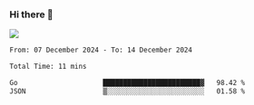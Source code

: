 ### Hi there 👋️

![](https://komarev.com/ghpvc/?username=Loner1024)

<!--START_SECTION:waka-->

```txt
From: 07 December 2024 - To: 14 December 2024

Total Time: 11 mins

Go                     ████████████████████████▓   98.42 %
JSON                   ▒░░░░░░░░░░░░░░░░░░░░░░░░   01.58 %
```

<!--END_SECTION:waka-->



